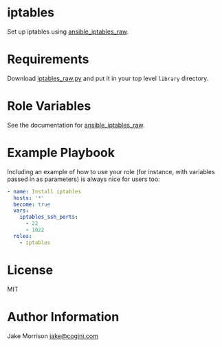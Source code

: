 # iptables

Set up iptables using [ansible_iptables_raw](https://github.com/Nordeus/ansible_iptables_raw).

# Requirements

Download [iptables_raw.py](https://raw.githubusercontent.com/Nordeus/ansible_iptables_raw/master/iptables_raw.py)
and put it in your top level `library` directory. 

# Role Variables

See the documentation for [ansible_iptables_raw](https://github.com/Nordeus/ansible_iptables_raw).

# Example Playbook

Including an example of how to use your role (for instance, with variables
passed in as parameters) is always nice for users too:

```yaml
- name: Install iptables
  hosts: '*'
  become: true
  vars:
    iptables_ssh_ports:
      - 22
      - 1022
  roles:
    - iptables
```

# License

MIT

# Author Information

Jake Morrison <jake@cogini.com>
